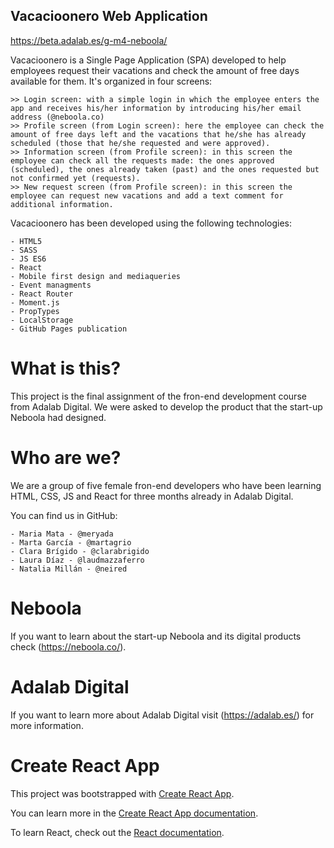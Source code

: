 ## Vacacioonero Web Application ##

https://beta.adalab.es/g-m4-neboola/

Vacacioonero is a Single Page Application (SPA) developed to help employees request their vacations and check the amount of free days available for them. It's organized in four screens:

    >> Login screen: with a simple login in which the employee enters the app and receives his/her information by introducing his/her email address (@neboola.co)
    >> Profile screen (from Login screen): here the employee can check the amount of free days left and the vacations that he/she has already scheduled (those that he/she requested and were approved).
    >> Information screen (from Profile screen): in this screen the employee can check all the requests made: the ones approved (scheduled), the ones already taken (past) and the ones requested but not confirmed yet (requests). 
    >> New request screen (from Profile screen): in this screen the employee can request new vacations and add a text comment for additional information. 

Vacacioonero has been developed using the following technologies:

    - HTML5 
    - SASS
    - JS ES6
    - React
    - Mobile first design and mediaqueries
    - Event managments
    - React Router
    - Moment.js
    - PropTypes
    - LocalStorage
    - GitHub Pages publication

# What is this?
This project is the final assignment of the fron-end development course from Adalab Digital. We were asked to develop the product that the start-up Neboola had designed. 

# Who are we?
We are a group of five female fron-end developers who have been learning HTML, CSS, JS and React for three months already in Adalab Digital. 

You can find us in GitHub:

    - Maria Mata - @meryada
    - Marta García - @martagrio
    - Clara Brígido - @clarabrigido
    - Laura Díaz - @laudmazzaferro
    - Natalia Millán - @neired

# Neboola
If you want to learn about the start-up Neboola and its digital products check (https://neboola.co/).

# Adalab Digital
If you want to learn more about Adalab Digital visit (https://adalab.es/) for more information.

# Create React App
This project was bootstrapped with [Create React App](https://github.com/facebook/create-react-app).

You can learn more in the [Create React App documentation](https://facebook.github.io/create-react-app/docs/getting-started).

To learn React, check out the [React documentation](https://reactjs.org/).
